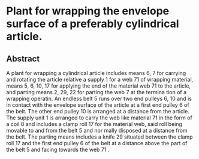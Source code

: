# Plant for wrapping the envelope surface of a preferably cylindrical article.

## Abstract
A plant for wrapping a cylindrical article includes means 6, 7 for carrying and rotating the article relative a supply 1 for a web 71 of wrapping material, means 5, 6, 10, 17 for applying the end of the material web 71 to the article, and parting means 2, 29, 22 for parting the web 7 at the termina tion of a wrapping operatin. An endless belt 5 runs over two end pulleys 6, 10 and is in contact with the envelope surface of the article at a first end pulley 6 of the belt. The other end pulley 10 is arranged at a distance from the article. The supply unit 1 is arranged to carry the web like material 71 in the form of a coil 8 and includes a clamp roll 17 for the material web, said roll being movable to and from the belt 5 and nor mally disposed at a distance from the belt. The parting means includes a knife 29 situated between the clamp roll 17 and the first end pulley 6 of the belt at a distance above the part of the belt 5 and facing towards the web 71 .